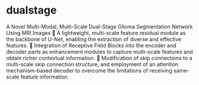 # dualstage
A Novel Multi-Modal, Multi-Scale Dual-Stage Glioma Segmentation Network Using MRI Images
	A lightweight, multi-scale feature residual module as the backbone of U-Net, enabling the extraction of diverse and effective features.
	Integration of Receptive Field Blocks into the encoder and decoder parts as enhancement modules to capture multi-scale features and obtain richer contextual information.
	Modification of skip connections to a multi-scale skip connection structure, and employment of an attention mechanism-based decoder to overcome the limitations of receiving same-scale feature information.
